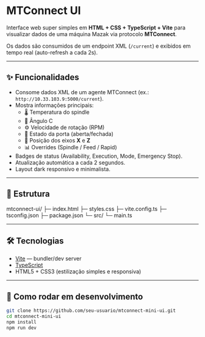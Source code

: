 # MTConnect UI

Interface web super simples em **HTML + CSS + TypeScript + Vite** para visualizar dados de uma máquina Mazak via protocolo **MTConnect**.

Os dados são consumidos de um endpoint XML (`/current`) e exibidos em tempo real (auto-refresh a cada 2s).

---

## ✨ Funcionalidades

- Consome dados XML de um agente MTConnect (ex.: `http://10.33.103.9:5000/current`).
- Mostra informações principais:
  - 🌡️ Temperatura do spindle
  - 📐 Ângulo C
  - ⚙️ Velocidade de rotação (RPM)
  - 🚪 Estado da porta (aberta/fechada)
  - 📍 Posição dos eixos **X** e **Z**
  - 📊 Overrides (Spindle / Feed / Rapid)
- Badges de status (Availability, Execution, Mode, Emergency Stop).
- Atualização automática a cada 2 segundos.
- Layout dark responsivo e minimalista.

---

## 📂 Estrutura
mtconnect-ui/
├─ index.html
├─ styles.css
├─ vite.config.ts
├─ tsconfig.json
├─ package.json
└─ src/
└─ main.ts

---

## 🛠️ Tecnologias

- [Vite](https://vitejs.dev/) — bundler/dev server
- [TypeScript](https://www.typescriptlang.org/)
- HTML5 + CSS3 (estilização simples e responsiva)

---

## 🚀 Como rodar em desenvolvimento

   ```bash
   git clone https://github.com/seu-usuario/mtconnect-mini-ui.git
   cd mtconnect-mini-ui
   npm install
   npm run dev
